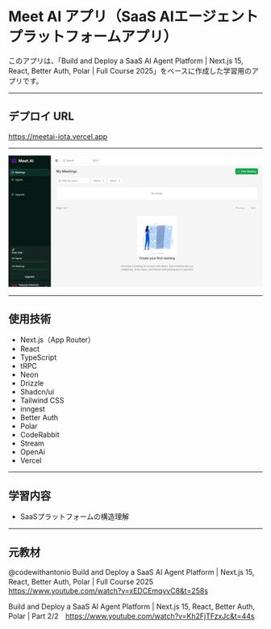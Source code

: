 # Meet AI アプリ（SaaS AIエージェントプラットフォームアプリ）

このアプリは、「Build and Deploy a SaaS AI Agent Platform | Next.js 15, React, Better Auth, Polar | Full Course 2025」をベースに作成した学習用のアプリです。

---

## デプロイ URL

https://meetai-iota.vercel.app

---

![画面イメージ](https://github.com/t-kitamoto/meetai/blob/main/public/image.png)

---

## 使用技術

- Next.js（App Router）
- React
- TypeScript
- tRPC
- Neon
- Drizzle
- Shadcn/ui
- Tailwind CSS
- inngest
- Better Auth
- Polar
- CodeRabbit
- Stream
- OpenAi
- Vercel

---
  
## 学習内容

- SaaSプラットフォームの構造理解

---

## 元教材
@codewithantonio
Build and Deploy a SaaS AI Agent Platform | Next.js 15, React, Better Auth, Polar | Full Course 2025　https://www.youtube.com/watch?v=xEDCEmqyvC8&t=258s

Build and Deploy a SaaS AI Agent Platform | Next.js 15, React, Better Auth, Polar | Part 2/2　https://www.youtube.com/watch?v=Kh2FjTFzxJc&t=44s


